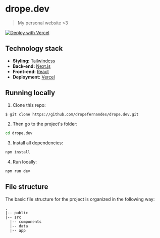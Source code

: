 # drope.dev

> My personal website <3

[![Deploy with Vercel](https://vercel.com/button)](https://vercel.com/new/pedro-fernandes-projects-77fa1d76/clone?repository-url=https://github.com/dropefernandes/drope.dev.git)

## Technology stack

- **Styling:** [Tailwindcss](https://tailwindcss.com/)
- **Back-end:** [Next.js](https://nextjs.org/)
- **Front-end:** [React](https://reactjs.org/)
- **Deployment:** [Vercel](https://vercel.com/)

## Running locally

1. Clone this repo:

```sh
$ git clone https://github.com/dropefernandes/drope.dev.git
```

2. Then go to the project's folder:

```sh
cd drope.dev
```

3. Install all dependencies:

```sh
npm install
```

4. Run locally:

```sh
npm run dev
```

## File structure

The basic file structure for the project is organized in the following way:

```
.
|-- public
|-- src
  |-- components
  |-- data
  |-- app
```
